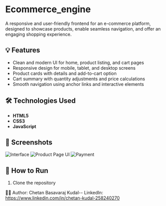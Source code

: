 # Ecommerce_engine
A responsive and user-friendly frontend for an e-commerce platform, designed to showcase products, enable seamless navigation, and offer an engaging shopping experience.

## 💡 Features

- Clean and modern UI for home, product listing, and cart pages
- Responsive design for mobile, tablet, and desktop screens
- Product cards with details and add-to-cart option
- Cart summary with quantity adjustments and price calculations
- Smooth navigation using anchor links and interactive elements

## 🛠️ Technologies Used

- **HTML5**
- **CSS3**
- **JavaScript**

## 📸 Screenshots

<!-- Add screenshots here if you have them -->
![Interface](screenshots/home.png)
![Product Page UI](screenshots/product.png)
![Payment](screenshots/cart.png)

## 🚀 How to Run

1. Clone the repository  

🧑‍💻 Author:
Chetan Basavaraj Kudal--
LinkedIn: https://www.linkedin.com/in/chetan-kudal-258240270
